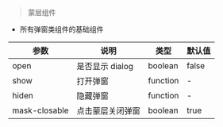 > 蒙层组件

- 所有弹窗类组件的基础组件

| 参数          | 说明             | 类型     | 默认值 |
| ------------- | ---------------- | -------- | ------ |
| open          | 是否显示 dialog  | boolean  | false  |
| show          | 打开弹窗         | function | -      |
| hiden         | 隐藏弹窗         | function | -      |
| mask-closable | 点击蒙层关闭弹窗 | boolean  | true   |
